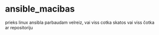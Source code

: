 # ansible_macibas
prieks linux ansibla
parbaudam velreiz, vai viss cotka
skatos vai viss čotka ar repositoriju
